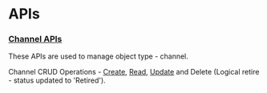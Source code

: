 # APIs

### [Channel APIs](https://documenter.getpostman.com/view/25463377/2s8ZDa32ay#693a9b1f-4eb3-4241-9396-5bd9a4c5266c)

These APIs are used to manage object type - channel.

Channel CRUD Operations - [Create](https://documenter.getpostman.com/view/25463377/2s8ZDa32ay#03a07692-308b-4ae1-815f-5a4afdfdb025), [Read](https://documenter.getpostman.com/view/25463377/2s8ZDa32ay#475a8136-5701-4f89-92d5-093afb300b4d), [Update](https://documenter.getpostman.com/view/25463377/2s8ZDa32ay#9070f5db-e118-4aef-9d65-cc0acb717692) and Delete (Logical retire - status updated to 'Retired').
